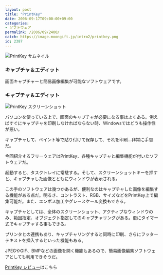 ```yaml
---
layout: post
title: "PrintKey"
date: 2006-09-17T09:00:00+09:00
categories:
- ソフトウェア
permalink: /2006/09/2400/
catch: https://image.moongift.jp/intro2/printkey.png
id: 2387
---
```

 ![PrintKey サムネイル](https://image.moongift.jp/intro2/printkey.t.png "PrintKey サムネイル")
  

### キャプチャ＆エディット
  
画面キャプチャーと簡易画像編集が可能なソフトウェアです。  
<!--more-->  

### キャプチャ＆エディット
  

![PrintKey スクリーンショット](https://image.moongift.jp/intro2/printkey.png "PrintKey スクリーンショット")

  

パソコンを使っている上で、画面のキャプチャが必要になる事はよくある。例えばすぐにキャプチャを印刷しなければならない時、Windowsではどうも操作性が悪い。

  

キャプチャして、ペイント等で貼り付けて保存して、それを印刷…非常に手間だ。

  

今回紹介するフリーウェアはPrintKey、各種キャプチャと編集機能が付いたソフトウェアだ。

  

起動すると、タスクトレイに常駐する。そして、スクリーンショットキーを押すと、キャプチャした画像とともにウィンドウが表示される。

  

この手のソフトウェアは幾つかあるが、便利なのはキャプチャした画像を編集する機能がある点だ。明るさ、コントラスト、RGB、サイズなどをPrintKey上で編集可能だ。また、エンボス加工やグレースケール変換もできる。

  

キャプチャとしては、全体のスクリーンショット、アクティブなウィンドウのみ、範囲指定、オブジェクト指定してのキャプチャリングがある。更にタイマー式でキャプチャする事もできる。

  

プリンタとの連携もあり、キャプチャリングすると同時に印刷、さらにフッターテキストを挿入するといった機能もある。

  

JPEGやGIF、BMPなどの画像を開く機能もあるので、簡易画像編集ソフトウェアとしても利用できそうだ。

  

[PrintKey レビュー](http://fw.moongift.jp/review/i-2401.html)はこちら

